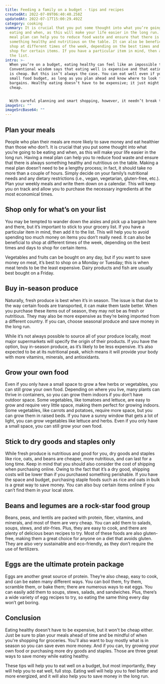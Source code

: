 ```yaml
---
title: Feeding a family on a budget - tips and recipes
createdAt: 2022-07-09T06:40:40.258Z
updatedAt: 2022-07-17T15:00:29.492Z
category: cooking
summary: It is crucial that you put some thought into what you’re going to be
  eating and when, as this will make your life easier in the long run. Having a
  meal plan can help you to reduce food waste and ensure that there is always
  something healthy and nutritious on the table. It can also be beneficial to
  shop at different times of the week, depending on the best times and days to
  shop for certain items. If you have a particular item in mind, then add it to
  the list.
intro: >-
  When you’re on a budget, eating healthy can feel like an impossible task.
  Conventional wisdom says that eating well is expensive and that eating poorly
  is cheap. But this isn’t always the case. You can eat well even if you have a
  small food budget, as long as you plan ahead and know where to look for
  bargains. Healthy eating doesn’t have to be expensive; it just might not be
  cheap. 


  With careful planning and smart shopping, however, it needn’t break the bank. Eating well on a budget isn’t about cutting out all the things you love or pretending that you live in famine conditions; it’s about knowing how to save money while accessing healthy food that gives you energy and happiness in your life. Check out these tips and recipes so that eating healthy on a budget becomes easier than ever before!
imageSrc: ""
imageSrcBase64: ""
---
```


## Plan your meals

People who plan their meals are more likely to save money and eat healthier than those who don’t. It is crucial that you put some thought into what you’re going to be eating and when, as this will make your life easier in the long run. Having a meal plan can help you to reduce food waste and ensure that there is always something healthy and nutritious on the table.
Making a meal plan doesn’t need to be a lengthy process; in fact, it should take no more than a couple of hours. Simply decide on your family’s nutritional needs and any dietary restrictions (i.e., vegan, vegetarian, gluten-free, etc.).
Plan your weekly meals and write them down on a calendar. This will keep you on track and allow you to purchase the necessary ingredients at the most economical times.

## Shop only for what’s on your list

You may be tempted to wander down the aisles and pick up a bargain here and there, but it’s important to stick to your grocery list. If you have a particular item in mind, then add it to the list. This will help you to avoid spending too much money on items you don’t really need. It can also be beneficial to shop at different times of the week, depending on the best times and days to shop for certain items.

Vegetables and fruits can be bought on any day, but if you want to save money on meat, it’s best to shop on a Monday or Tuesday; this is when meat tends to be the least expensive. Dairy products and fish are usually best bought on a Friday.

## Buy in-season produce

Naturally, fresh produce is best when it’s in season. The issue is that due to the way certain foods are transported, it can make them taste better. When you purchase these items out of season, they may not be as fresh or nutritious. They may also be more expensive as they’re being imported from a different country. If you can, choose seasonal produce and save money in the long run.

While it’s not always possible to source all of your produce locally, most major supermarkets will specify the origin of their products. If you have the option, buy in-season produce, as it’s likely to be less expensive. It’s also expected to be at its nutritional peak, which means it will provide your body with more vitamins, minerals, and antioxidants.

## Grow your own food

Even if you only have a small space to grow a few herbs or vegetables, you can still grow your own food. Depending on where you live, many plants can thrive in containers, so you can grow them indoors if you don’t have outdoor space. Some vegetables, like tomatoes and lettuce, are easy to grow and require very little space, making them perfect for growing indoors.
Some vegetables, like carrots and potatoes, require more space, but you can grow them in raised beds. If you have a sunny window that gets a lot of light, you can grow vegetables like lettuce and herbs. Even if you only have a small space, you can still grow your own food.

## Stick to dry goods and staples only

While fresh produce is nutritious and good for you, dry goods and staples like rice, oats, and beans are cheaper, more nutritious, and can last for a long time. Keep in mind that you should also consider the cost of shipping when purchasing online. Owing to the fact that it’s a dry good, shipping costs will be lower than if you purchased something perishable.
If you have the space and budget, purchasing staple foods such as rice and oats in bulk is a great way to save money. You can also buy certain items online if you can’t find them in your local store.

## Beans and legumes are a rock-star food group

Beans, peas, and lentils are packed with protein, fiber, vitamins, and minerals, and most of them are very cheap. You can add them to salads, soups, stews, and stir-fries. Plus, they are easy to cook, and there are plenty of delicious bean recipes to try.
Most of these foods are also gluten-free, making them a great choice for anyone on a diet that avoids gluten. They are also very sustainable and eco-friendly, as they don’t require the use of fertilizers.

## Eggs are the ultimate protein package

Eggs are another great source of protein. They’re also cheap, easy to cook, and can be eaten many different ways. You can boil them, fry them, scramble them, or bake them; there are numerous ways to eat eggs.
You can easily add them to soups, stews, salads, and sandwiches. Plus, there’s a wide variety of egg recipes to try, so eating the same thing every day won’t get boring.

## Conclusion

Eating healthy doesn't have to be expensive, but it won't be cheap either. Just be sure to plan your meals ahead of time and be mindful of when you're shopping for groceries. You'll also want to buy mostly what is in season so you can save even more money. And if you can, try growing your own food or purchasing more dry goods and staples. Those are three great ways to save money while eating healthy.

These tips will help you to eat well on a budget, but most importantly, they will help you to eat well, full stop. Eating well will help you to feel better and more energized, and it will also help you to save money in the long run.
